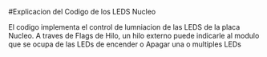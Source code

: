 #Explicacion del Codigo de los LEDS Nucleo

El codigo implementa el control de lumniacion de las LEDS de la placa Nucleo.
A traves de Flags de Hilo, un hilo externo puede indicarle al modulo que se ocupa de las LEDs de encender o Apagar una o multiples LEDs


